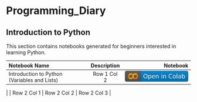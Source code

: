 # Programming_Diary
## Introduction to Python
This section contains notebooks generated for beginners interested in learning Python. 

| Notebook Name | Description | Notebook |
| :--- | :---: | ---: |
| Introduction to Python (Variables and Lists) | Row 1 Col 2 | [![colab](imgs/colab.svg)](https://colab.research.google.com/drive/1xc37x1XpbHd_HhnrUj25wzpTEYES8mFb?usp=sharing)
|
| Row 2 Col 1 | Row 2 Col 2 | Row 2 Col 3 |

